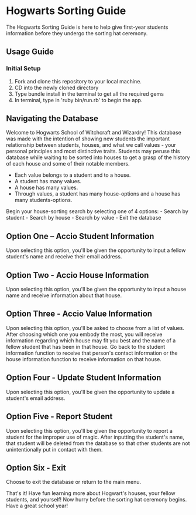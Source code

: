 # Hogwarts Sorting Guide
The Hogwarts Sorting Guide is here to help give first-year students information before they undergo the sorting hat ceremony. 

## Usage Guide

### Initial Setup

1. Fork and clone this repository to your local machine.
2. CD into the newly cloned directory
3. Type bundle install in the terminal to get all the required gems
4. In terminal, type in 'ruby bin/run.rb' to begin the app.

## Navigating the Database
Welcome to Hogwarts School of Witchcraft and Wizardry! This database was made with the intention of showing new students the important relationship between students, houses, and what we call values - your personal principles and most distinctive traits. Students may peruse this database while waiting to be sorted into houses to get a grasp of the history of each house and some of their notable members.

  - Each value belongs to a student and to a house.
  - A student has many values.
  - A house has many values.
  - Through values, a student has many house-options and a house has many students-options.

Begin your house-sorting search by selecting one of 4 options: - Search by student - Search by house - Search by value - Exit the database

## Option One – Accio Student Information
Upon selecting this option, you'll be given the opportunity to input a fellow student's name and receive their email address. 

## Option Two - Accio House Information
Upon selecting this option, you'll be given the opportunity to input a house name and receive information about that house. 

## Option Three - Accio Value Information
Upon selecting this option, you'll be asked to choose from a list of values. After choosing which one you embody the most, you will receive information regarding which house may fit you best and the name of a fellow student that has been in that house. Go back to the student information function to receive that person's contact information or the house information function to receive information on that house. 

## Option Four - Update Student Information
Upon selecting this option, you'll be given the opportunity to update a student's email address. 

## Option Five - Report Student
Upon selecting this option, you'll be given the opportunity to report a student for the improper use of magic. After inputting the student's name, that student will be deleted from the database so that other students are not unintentionally put in contact with them. 

## Option Six - Exit
Choose to exit the database or return to the main menu. 

That's it! Have fun learning more about Hogwart's houses, your fellow students, and yourself! Now hurry before the sorting hat ceremony begins. Have a great school year!